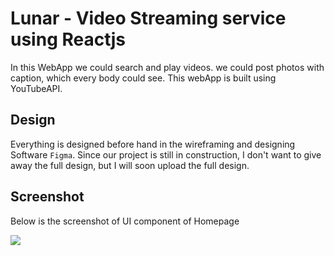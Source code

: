 # Lunar - Video Streaming service using Reactjs

In this WebApp we could search and play videos. 
we could post photos with caption, which every body could see.
This webApp is built using YouTubeAPI.

## Design 
Everything is designed before hand in the wireframing and designing Software `Figma`.
Since our project is still in construction, I don't want to give away the full design, but I will soon upload the full design.

## Screenshot

Below is the screenshot of UI component of Homepage

![](./images/home.png)
